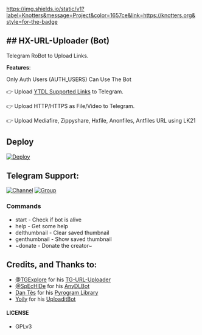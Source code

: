 

https://img.shields.io/static/v1?label=Knotters&message=Project&color=1657ce&link=https://knotters.org&style=for-the-badge

﻿## HX-URL-Uploader (Bot)
---

Telegram RoBot to Upload Links.

**Features**:

Only Auth Users (AUTH_USERS) Can Use The Bot

👉 Upload [YTDL Supported Links](https://ytdl-org.github.io/youtube-dl/supportedsites.html) to Telegram.

👉 Upload HTTP/HTTPS as File/Video to Telegram.

👉 Upload Mediafire, Zippyshare, Hxfile, Anonfiles, Antfiles URL using LK21

## Deploy
[![Deploy](https://www.herokucdn.com/deploy/button.svg)](https://heroku.com/deploy?template=https://github.com/oVo-HxBots/URL-UploadBot)

## Telegram Support:

[![Channel](https://img.shields.io/badge/TG-Channel-30302f?style=flat&logo=telegram)](https://t.me/hxBots)
[![Group](https://img.shields.io/badge/TG-Group-30302f?style=flat&logo=telegram)](https://t.me/hxSupport)

### Commands

* start              - Check if bot is alive
* help               - Get some help 
* delthumbnail       - Clear saved thumbnail
* genthumbnail       - Show saved thumbnail
* ~donate            - Donate the creator~

## Credits, and Thanks to:

* [@TGExplore](https://t.me/ViruZs) for his [TG-URL-Uploader](https://github.com/TGExplore/TG-URL-Uploader)
* [@SpEcHlDe](https://t.me/ThankTelegram) for his [AnyDLBot](https://telegram.dog/AnyDLBot)
* [Dan Tès](https://t.me/haskell) for his [Pyrogram Library](https://github.com/pyrogram/pyrogram)
* [Yoily](https://t.me/YoilyL) for his [UploaditBot](https://telegram.dog/UploaditBot)

#### LICENSE
- GPLv3
